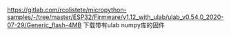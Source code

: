 https://gitlab.com/rcolistete/micropython-samples/-/tree/master/ESP32/Firmware/v1.12_with_ulab/ulab_v0.54.0_2020-07-29/Generic_flash-4MB
下载带有ulab numpy库的固件
